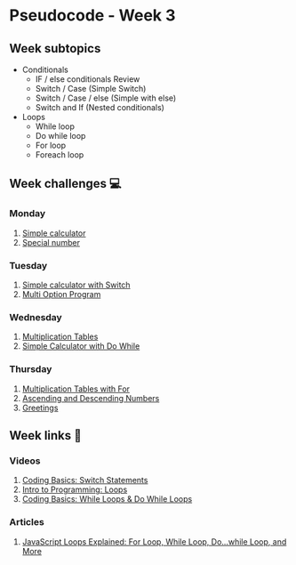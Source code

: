 # Pseudocode - Week 3

## Week subtopics

- Conditionals
  - IF / else conditionals Review
  - Switch / Case (Simple Switch)
  - Switch / Case / else (Simple with else)
  - Switch and If (Nested conditionals)
- Loops
  - While loop
  - Do while loop
  - For loop
  - Foreach loop

## Week challenges 💻
### Monday

1. [Simple calculator](./challenges/e00.md)
2. [Special number](./challenges/e01.md)

### Tuesday

1. [Simple calculator with Switch](./challenges/e02.md)
2. [Multi Option Program](./challenges/e03.md)

### Wednesday

1. [Multiplication Tables](./challenges/e04.md)
2. [Simple Calculator with Do While](./challenges/e05.md)

### Thursday
1. [Multiplication Tables with For](./challenges/e07.md)
2. [Ascending and Descending Numbers](./challenges/e06.md)
3. [Greetings](./challenges/e08.md)

## Week links 🔗

### Videos

1. [Coding Basics: Switch Statements](https://www.youtube.com/watch?v=wxds6MAtUQ0)
2. [Intro to Programming: Loops](https://www.youtube.com/watch?v=wxds6MAtUQ0)
3. [Coding Basics: While Loops & Do While Loops](https://www.youtube.com/watch?v=v-K-4KuA8mQ)

### Articles

1. [JavaScript Loops Explained: For Loop, While Loop, Do...while Loop, and More](https://www.freecodecamp.org/news/javascript-loops-explained-for-loop-for/)